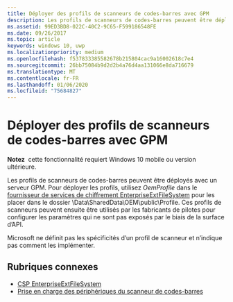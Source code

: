 ```yaml
---
title: Déployer des profils de scanneurs de codes-barres avec GPM
description: Les profils de scanneurs de codes-barres peuvent être déployés avec un serveur GPM.
ms.assetid: 99ED3BD8-022C-40C2-9C65-F599186548FE
ms.date: 09/26/2017
ms.topic: article
keywords: windows 10, uwp
ms.localizationpriority: medium
ms.openlocfilehash: f537833385582678b215804cac9a16002618c7e4
ms.sourcegitcommit: 26bb75084b9d2d2b4a76d4aa131066e8da716679
ms.translationtype: MT
ms.contentlocale: fr-FR
ms.lasthandoff: 01/06/2020
ms.locfileid: "75684827"
---
```

# <a name="deploy-barcode-scanner-profiles-with-mdm"></a>Déployer des profils de scanneurs de codes-barres avec GPM

**Notez**  cette fonctionnalité requiert Windows 10 mobile ou version ultérieure.

Les profils de scanneurs de codes-barres peuvent être déployés avec un serveur GPM. Pour déployer les profils, utilisez *OemProfile* dans le [fournisseur de services de chiffrement EnterpriseExtFileSystem](https://docs.microsoft.com/windows/client-management/mdm/enterpriseextfilessystem-csp) pour les placer dans le dossier \\Data\\SharedData\\OEM\\public\\Profile. Ces profils de scanneurs peuvent ensuite être utilisés par les fabricants de pilotes pour configurer les paramètres qui ne sont pas exposés par le biais de la surface d’API.

Microsoft ne définit pas les spécificités d’un profil de scanneur et n’indique pas comment les implémenter.

## <a name="related-topics"></a>Rubriques connexes
- [CSP EnterpriseExtFileSystem](https://docs.microsoft.com/windows/client-management/mdm/enterpriseextfilessystem-csp)
- [Prise en charge des périphériques du scanneur de codes-barres](https://docs.microsoft.com/windows/uwp/devices-sensors/pos-device-support#barcode-scanner)